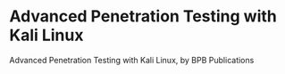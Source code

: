 # Advanced Penetration Testing with Kali Linux
 Advanced Penetration Testing with Kali Linux, by BPB Publications
